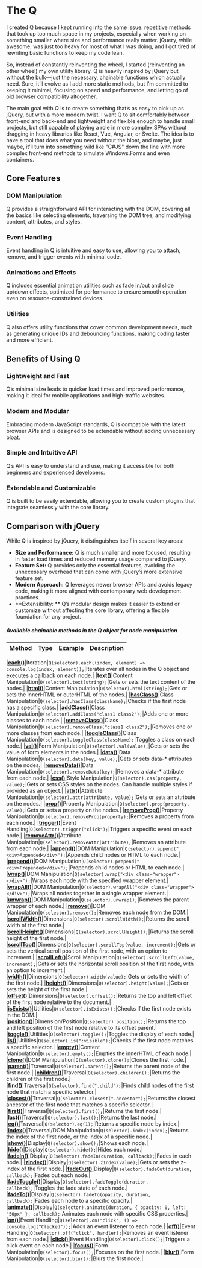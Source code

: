 # The Q
I created Q because I kept running into the same issue: repetitive methods that took up too much space in my projects, especially when working on something smaller where size and performance really matter. jQuery, while awesome, was just too heavy for most of what I was doing, and I got tired of rewriting basic functions to keep my code lean.

So, instead of constantly reinventing the wheel, I started (reinventing an other wheel) my own utility library. Q is heavily inspired by jQuery but without the bulk—just the necessary, chainable functions which actually need. Sure, it’ll evolve as I add more static methods, but I’m committed to keeping it minimal, focusing on speed and performance, and letting go of old browser compatibility altogether.

The main goal with Q is to create something that’s as easy to pick up as jQuery, but with a more modern twist. I want Q to sit comfortably between front-end and back-end and lightweight and flexible enough to handle small projects, but still capable of playing a role in more complex SPAs without dragging in heavy libraries like React, Vue, Angular, or Svelte. The idea is to have a tool that does what you need without the bloat, and maybe, just maybe, it’ll turn into something wild like "C#JS" down the line with more complex front-end methods to simulate Windows.Forms and even containers.

## Core Features
### DOM Manipulation
Q provides a straightforward API for interacting with the DOM, covering all the basics like selecting elements, traversing the DOM tree, and modifying content, attributes, and styles.

### Event Handling
Event handling in Q is intuitive and easy to use, allowing you to attach, remove, and trigger events with minimal code.

### Animations and Effects
Q includes essential animation utilities such as fade in/out and slide up/down effects, optimized for performance to ensure smooth operation even on resource-constrained devices.

### Utilities
Q also offers utility functions that cover common development needs, such as generating unique IDs and debouncing functions, making coding faster and more efficient.

## Benefits of Using Q
### Lightweight and Fast
Q’s minimal size leads to quicker load times and improved performance, making it ideal for mobile applications and high-traffic websites.

### Modern and Modular
Embracing modern JavaScript standards, Q is compatible with the latest browser APIs and is designed to be extendable without adding unnecessary bloat.

### Simple and Intuitive API
Q’s API is easy to understand and use, making it accessible for both beginners and experienced developers.

### Extendable and Customizable
Q is built to be easily extendable, allowing you to create custom plugins that integrate seamlessly with the core library.

## Comparison with jQuery
While Q is inspired by jQuery, it distinguishes itself in several key areas:

* **Size and Performance:** Q is much smaller and more focused, resulting in faster load times and reduced memory usage compared to jQuery.
* **Feature Set:** Q provides only the essential features, avoiding the unnecessary overhead that can come with jQuery’s more extensive feature set.
* **Modern Approach:** Q leverages newer browser APIs and avoids legacy code, making it more aligned with contemporary web development practices.
* **Extensibility: ** Q’s modular design makes it easier to extend or customize without affecting the core library, offering a flexible foundation for any project.

##### Available chainable methods in the Q object for node manipulation

|**Method**|**Type**|**Example**|**Description**|
| --- | --- | --- | --- |

|**[each()](overview/each.md)**|Iteration|`Q(selector).each((index, element) => console.log(index, element));`|Iterates over all nodes in the Q object and executes a callback on each node.|
|**[text()](overview/text.md)**|Content Manipulation|`Q(selector).text(string);`|Gets or sets the text content of the nodes.|
|**[html()](overview/html.md)**|Content Manipulation|`Q(selector).html(string);`|Gets or sets the innerHTML or outerHTML of the nodes.|
|**[hasClass()](overview/hasclass.md)**|Class Manipulation|`Q(selector).hasClass(className);`|Checks if the first node has a specific class.|
|**[addClass()](overview/addclass.md)**|Class Manipulation|`Q(selector).addClass("class1 class2");`|Adds one or more classes to each node.|
|**[removeClass()](overview/removeclass.md)**|Class Manipulation|`Q(selector).removeClass("class1 class2");`|Removes one or more classes from each node.|
|**[toggleClass()](overview/toggleclass.md)**|Class Manipulation|`Q(selector).toggleClass(className);`|Toggles a class on each node.|
|**[val()](overview/val.md)**|Form Manipulation|`Q(selector).val(value);`|Gets or sets the value of form elements in the nodes.|
|**[data()](overview/data.md)**|Data Manipulation|`Q(selector).data(key, value);`|Gets or sets data-* attributes on the nodes.|
|**[removeData()](overview/removedata.md)**|Data Manipulation|`Q(selector).removeData(key);`|Removes a data-* attribute from each node.|
|**[css()](overview/css.md)**|Style Manipulation|`Q(selector).css(property, value);`|Gets or sets CSS styles on the nodes. Can handle multiple styles if provided as an object.|
|**[attr()](overview/attr.md)**|Attribute Manipulation|`Q(selector).attr(attribute, value);`|Gets or sets an attribute on the nodes.|
|**[prop()](overview/prop.md)**|Property Manipulation|`Q(selector).prop(property, value);`|Gets or sets a property on the nodes.|
|**[removeProp()](overview/removeprop.md)**|Property Manipulation|`Q(selector).removeProp(property);`|Removes a property from each node.|
|**[trigger()](overview/trigger.md)**|Event Handling|`Q(selector).trigger("click");`|Triggers a specific event on each node.|
|**[removeAttr()](overview/removeattr.md)**|Attribute Manipulation|`Q(selector).removeAttr(attribute);`|Removes an attribute from each node.|
|**[append()](overview/append.md)**|DOM Manipulation|`Q(selector).append("<div>Appended</div>");`|Appends child nodes or HTML to each node.|
|**[prepend()](overview/prepend.md)**|DOM Manipulation|`Q(selector).prepend("<div>Prepended</div>");`|Prepends child nodes or HTML to each node.|
|**[wrap()](overview/wrap.md)**|DOM Manipulation|`Q(selector).wrap("<div class="wrapper"></div>");`|Wraps each node with the specified wrapper element.|
|**[wrapAll()](overview/wrapall.md)**|DOM Manipulation|`Q(selector).wrapAll("<div class="wrapper"></div>");`|Wraps all nodes together in a single wrapper element.|
|**[unwrap()](overview/unwrap.md)**|DOM Manipulation|`Q(selector).unwrap();`|Removes the parent wrapper of each node.|
|**[remove()](overview/remove.md)**|DOM Manipulation|`Q(selector).remove();`|Removes each node from the DOM.|
|**[scrollWidth()](overview/scrollwidth.md)**|Dimensions|`Q(selector).scrollWidth();`|Returns the scroll width of the first node.|
|**[scrollHeight()](overview/scrollheight.md)**|Dimensions|`Q(selector).scrollHeight();`|Returns the scroll height of the first node.|
|**[scrollTop()](overview/scrolltop.md)**|Dimensions|`Q(selector).scrollTop(value, increment);`|Gets or sets the vertical scroll position of the first node, with an option to increment.|
|**[scrollLeft()](overview/scrollleft.md)**|Scroll Manipulation|`Q(selector).scrollLeft(value, increment);`|Gets or sets the horizontal scroll position of the first node, with an option to increment.|
|**[width()](overview/width.md)**|Dimensions|`Q(selector).width(value);`|Gets or sets the width of the first node.|
|**[height()](overview/height.md)**|Dimensions|`Q(selector).height(value);`|Gets or sets the height of the first node.|
|**[offset()](overview/offset.md)**|Dimensions|`Q(selector).offset();`|Returns the top and left offset of the first node relative to the document.|
|**[isExists()](overview/isexists.md)**|Utilities|`Q(selector).isExists();`|Checks if the first node exists in the DOM.|
|**[position()](overview/position.md)**|Dimension/Position|`Q(selector).position();`|Returns the top and left position of the first node relative to its offset parent.|
|**[toggle()](overview/toggle.md)**|Utilities|`Q(selector).toggle();`|Toggles the display of each node.|
|**[is()](overview/is.md)**|Utilities|`Q(selector).is(":visible");`|Checks if the first node matches a specific selector.|
|**[empty()](overview/empty.md)**|Content Manipulation|`Q(selector).empty();`|Empties the innerHTML of each node.|
|**[clone()](overview/clone.md)**|DOM Manipulation|`Q(selector).clone();`|Clones the first node.|
|**[parent()](overview/parent.md)**|Traversal|`Q(selector).parent();`|Returns the parent node of the first node.|
|**[children()](overview/children.md)**|Traversal|`Q(selector).children();`|Returns the children of the first node.|
|**[find()](overview/find.md)**|Traversal|`Q(selector).find(".child");`|Finds child nodes of the first node that match a specific selector.|
|**[closest()](overview/closest.md)**|Traversal|`Q(selector).closest(".ancestor");`|Returns the closest ancestor of the first node that matches a specific selector.|
|**[first()](overview/first.md)**|Traversal|`Q(selector).first();`|Returns the first node.|
|**[last()](overview/last.md)**|Traversal|`Q(selector).last();`|Returns the last node.|
|**[eq()](overview/eq.md)**|Traversal|`Q(selector).eq(1);`|Returns a specific node by index.|
|**[index()](overview/index.md)**|Traversal/DOM Manipulation|`Q(selector).index(index);`|Returns the index of the first node, or the index of a specific node.|
|**[show()](overview/show.md)**|Display|`Q(selector).show();`|Shows each node.|
|**[hide()](overview/hide.md)**|Display|`Q(selector).hide();`|Hides each node.|
|**[fadeIn()](overview/fadein.md)**|Display|`Q(selector).fadeIn(duration, callback);`|Fades in each node.|
|**[zIndex()](overview/zindex.md)**|Display|`Q(selector).zIndex(value);`|Gets or sets the z-index of the first node.|
|**[fadeOut()](overview/fadeout.md)**|Display|`Q(selector).fadeOut(duration, callback);`|Fades out each node.|
|**[fadeToggle()](overview/fadetoggle.md)**|Display|`Q(selector).fadeToggle(duration, callback);`|Toggles the fade state of each node.|
|**[fadeTo()](overview/fadeto.md)**|Display|`Q(selector).fadeTo(opacity, duration, callback);`|Fades each node to a specific opacity.|
|**[animate()](overview/animate.md)**|Display|`Q(selector).animate(duration, { opacity: 0, left: "50px" }, callback);`|Animates each node with specific CSS properties.|
|**[on()](overview/on.md)**|Event Handling|`Q(selector).on("click", () => console.log("Clicked"));`|Adds an event listener to each node.|
|**[off()](overview/off.md)**|Event Handling|`Q(selector).off("click", handler);`|Removes an event listener from each node.|
|**[click()](overview/click.md)**|Event Handling|`Q(selector).click();`|Triggers a click event on each node.|
|**[focus()](overview/focus.md)**|Form Manipulation|`Q(selector).focus();`|Focuses on the first node.|
|**[blur()](overview/blur.md)**|Form Manipulation|`Q(selector).blur();`|Blurs the first node.|